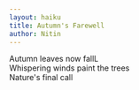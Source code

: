 ```yaml
---
layout: haiku
title: Autumn's Farewell
author: Nitin
---
```


Autumn leaves now fallL<br>
Whispering winds paint the trees<br>
Nature's final call<br>

